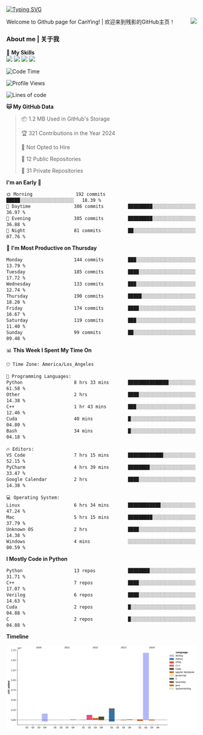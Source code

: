 [![Typing SVG](https://readme-typing-svg.herokuapp.com?size=25&duration=3500&color=00FFFF&vCenter=true&width=250&height=40&lines=Hi+Welcome+%F0%9F%91%8B%F0%9F%8F%BB;I'm+CanYing|残影)](https://git.io/typing-svg)

<a href="#">
  <img align="right" src="https://github-readme-stats.vercel.app/api?username=CanYing0913&count_private=true&rank_icon=github&show_icons=true&bg_color=15,f2f7fd,E0EAFC&" />
</a>

Welcome to Github page for CanYing! | 欢迎来到残影的GitHub主页！

### About me | 关于我

🌟 **My Skills**  
![](https://img.shields.io/badge/-C-A8B9CC?style=flat-square&logo=C&logoColor=fff)
![](https://img.shields.io/badge/-C++-00599C?style=flat-square&logo=Cpp&logoColor=fff)
![](https://img.shields.io/badge/-Python-3776AB?style=flat-square&logo=Python&logoColor=fff)
![](https://img.shields.io/badge/-Linux-000000?style=flat-square&logo=Linux&logoColor=fff)

<!--START_SECTION:waka-->
![Code Time](http://img.shields.io/badge/Code%20Time-387%20hrs%2047%20mins-blue)

![Profile Views](http://img.shields.io/badge/Profile%20Views-5-blue)

![Lines of code](https://img.shields.io/badge/From%20Hello%20World%20I%27ve%20Written-24.0%20million%20lines%20of%20code-blue)

**🐱 My GitHub Data** 

> 📦 1.2 MB Used in GitHub's Storage 
 > 
> 🏆 321 Contributions in the Year 2024
 > 
> 🚫 Not Opted to Hire
 > 
> 📜 12 Public Repositories 
 > 
> 🔑 31 Private Repositories 
 > 
**I'm an Early 🐤** 

```text
🌞 Morning                192 commits         █████░░░░░░░░░░░░░░░░░░░░   18.39 % 
🌆 Daytime                386 commits         █████████░░░░░░░░░░░░░░░░   36.97 % 
🌃 Evening                385 commits         █████████░░░░░░░░░░░░░░░░   36.88 % 
🌙 Night                  81 commits          ██░░░░░░░░░░░░░░░░░░░░░░░   07.76 % 
```
📅 **I'm Most Productive on Thursday** 

```text
Monday                   144 commits         ███░░░░░░░░░░░░░░░░░░░░░░   13.79 % 
Tuesday                  185 commits         ████░░░░░░░░░░░░░░░░░░░░░   17.72 % 
Wednesday                133 commits         ███░░░░░░░░░░░░░░░░░░░░░░   12.74 % 
Thursday                 190 commits         █████░░░░░░░░░░░░░░░░░░░░   18.20 % 
Friday                   174 commits         ████░░░░░░░░░░░░░░░░░░░░░   16.67 % 
Saturday                 119 commits         ███░░░░░░░░░░░░░░░░░░░░░░   11.40 % 
Sunday                   99 commits          ██░░░░░░░░░░░░░░░░░░░░░░░   09.48 % 
```


📊 **This Week I Spent My Time On** 

```text
🕑︎ Time Zone: America/Los_Angeles

💬 Programming Languages: 
Python                   8 hrs 33 mins       ███████████████░░░░░░░░░░   61.58 % 
Other                    2 hrs               ████░░░░░░░░░░░░░░░░░░░░░   14.38 % 
C++                      1 hr 43 mins        ███░░░░░░░░░░░░░░░░░░░░░░   12.46 % 
Cuda                     40 mins             █░░░░░░░░░░░░░░░░░░░░░░░░   04.80 % 
Bash                     34 mins             █░░░░░░░░░░░░░░░░░░░░░░░░   04.18 % 

🔥 Editors: 
VS Code                  7 hrs 15 mins       █████████████░░░░░░░░░░░░   52.15 % 
PyCharm                  4 hrs 39 mins       ████████░░░░░░░░░░░░░░░░░   33.47 % 
Google Calendar          2 hrs               ████░░░░░░░░░░░░░░░░░░░░░   14.38 % 

💻 Operating System: 
Linux                    6 hrs 34 mins       ████████████░░░░░░░░░░░░░   47.24 % 
Mac                      5 hrs 15 mins       █████████░░░░░░░░░░░░░░░░   37.79 % 
Unknown OS               2 hrs               ████░░░░░░░░░░░░░░░░░░░░░   14.38 % 
Windows                  4 mins              ░░░░░░░░░░░░░░░░░░░░░░░░░   00.59 % 
```

**I Mostly Code in Python** 

```text
Python                   13 repos            ████████░░░░░░░░░░░░░░░░░   31.71 % 
C++                      7 repos             ████░░░░░░░░░░░░░░░░░░░░░   17.07 % 
Verilog                  6 repos             ████░░░░░░░░░░░░░░░░░░░░░   14.63 % 
Cuda                     2 repos             █░░░░░░░░░░░░░░░░░░░░░░░░   04.88 % 
C                        2 repos             █░░░░░░░░░░░░░░░░░░░░░░░░   04.88 % 
```



**Timeline**

![Lines of Code chart](https://raw.githubusercontent.com/CanYing0913/CanYing0913/master/assets/bar_graph.png)


<!--END_SECTION:waka-->
